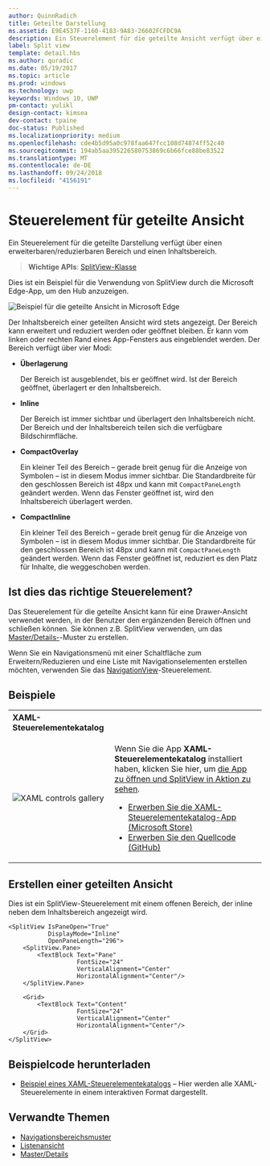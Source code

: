 ```yaml
---
author: QuinnRadich
title: Geteilte Darstellung
ms.assetid: E9E4537F-1160-4183-9A83-26602FCFDC9A
description: Ein Steuerelement für die geteilte Ansicht verfügt über einen erweiterbaren/reduzierbaren Bereich und einen Inhaltsbereich.
label: Split view
template: detail.hbs
ms.author: quradic
ms.date: 05/19/2017
ms.topic: article
ms.prod: windows
ms.technology: uwp
keywords: Windows 10, UWP
pm-contact: yulikl
design-contact: kimsea
dev-contact: tpaine
doc-status: Published
ms.localizationpriority: medium
ms.openlocfilehash: cde4b5d95a0c978faa647fcc108d74874ff52c40
ms.sourcegitcommit: 194ab5aa395226580753869c6b66fce88be83522
ms.translationtype: MT
ms.contentlocale: de-DE
ms.lasthandoff: 09/24/2018
ms.locfileid: "4156191"
---
```

# <a name="split-view-control"></a>Steuerelement für geteilte Ansicht

Ein Steuerelement für die geteilte Darstellung verfügt über einen erweiterbaren/reduzierbaren Bereich und einen Inhaltsbereich.

> **Wichtige APIs**: [SplitView-Klasse](https://msdn.microsoft.com/library/windows/apps/dn864360)

Dies ist ein Beispiel für die Verwendung von SplitView durch die Microsoft Edge-App, um den Hub anzuzeigen.

![Beispiel für die geteilte Ansicht in Microsoft Edge](images/split_view_Edge.png)


 Der Inhaltsbereich einer geteilten Ansicht wird stets angezeigt. Der Bereich kann erweitert und reduziert werden oder geöffnet bleiben. Er kann vom linken oder rechten Rand eines App-Fensters aus eingeblendet werden. Der Bereich verfügt über vier Modi:

-   **Überlagerung**

    Der Bereich ist ausgeblendet, bis er geöffnet wird. Ist der Bereich geöffnet, überlagert er den Inhaltsbereich.

-   **Inline**

    Der Bereich ist immer sichtbar und überlagert den Inhaltsbereich nicht. Der Bereich und der Inhaltsbereich teilen sich die verfügbare Bildschirmfläche.

-   **CompactOverlay**

    Ein kleiner Teil des Bereich – gerade breit genug für die Anzeige von Symbolen – ist in diesem Modus immer sichtbar. Die Standardbreite für den geschlossen Bereich ist 48px und kann mit `CompactPaneLength` geändert werden. Wenn das Fenster geöffnet ist, wird den Inhaltsbereich überlagert werden.

-   **CompactInline**

    Ein kleiner Teil des Bereich – gerade breit genug für die Anzeige von Symbolen – ist in diesem Modus immer sichtbar. Die Standardbreite für den geschlossen Bereich ist 48px und kann mit `CompactPaneLength` geändert werden. Wenn das Fenster geöffnet ist, reduziert es den Platz für Inhalte, die weggeschoben werden.

## <a name="is-this-the-right-control"></a>Ist dies das richtige Steuerelement?

Das Steuerelement für die geteilte Ansicht kann für eine Drawer-Ansicht verwendet werden, in der Benutzer den ergänzenden Bereich öffnen und schließen können. Sie können z.B. SplitView verwenden, um das [Master/Details-](master-details.md)-Muster zu erstellen.

Wenn Sie ein Navigationsmenü mit einer Schaltfläche zum Erweitern/Reduzieren und eine Liste mit Navigationselementen erstellen möchten, verwenden Sie das [NavigationView](navigationview.md)-Steuerelement.

## <a name="examples"></a>Beispiele

<table>
<th align="left">XAML-Steuerelementekatalog<th>
<tr>
<td><img src="images/xaml-controls-gallery-sm.png" alt="XAML controls gallery"></img></td>
<td>
    <p>Wenn Sie die App <strong style="font-weight: semi-bold">XAML-Steuerelementekatalog</strong> installiert haben, klicken Sie hier, um <a href="xamlcontrolsgallery:/item/SplitView">die App zu öffnen und SplitView in Aktion zu sehen</a>.</p>
    <ul>
    <li><a href="https://www.microsoft.com/store/productId/9MSVH128X2ZT">Erwerben Sie die XAML-Steuerelementekatalog-App (Microsoft Store)</a></li>
    <li><a href="https://github.com/Microsoft/Windows-universal-samples/tree/master/Samples/XamlUIBasics">Erwerben Sie den Quellcode (GitHub)</a></li>
    </ul>
</td>
</tr>
</table>

## <a name="create-a-split-view"></a>Erstellen einer geteilten Ansicht

Dies ist ein SplitView-Steuerelement mit einem offenen Bereich, der inline neben dem Inhaltsbereich angezeigt wird.
```xaml
<SplitView IsPaneOpen="True"
           DisplayMode="Inline"
           OpenPaneLength="296">
    <SplitView.Pane>
        <TextBlock Text="Pane"
                   FontSize="24"
                   VerticalAlignment="Center"
                   HorizontalAlignment="Center"/>
    </SplitView.Pane>

    <Grid>
        <TextBlock Text="Content"
                   FontSize="24"
                   VerticalAlignment="Center"
                   HorizontalAlignment="Center"/>
    </Grid>
</SplitView>
```

## <a name="get-the-sample-code"></a>Beispielcode herunterladen

- [Beispiel eines XAML-Steuerelementekatalogs](https://github.com/Microsoft/Windows-universal-samples/tree/master/Samples/XamlUIBasics) – Hier werden alle XAML-Steuerelemente in einem interaktiven Format dargestellt.

## <a name="related-topics"></a>Verwandte Themen
- [Navigationsbereichsmuster](navigationview.md)
- [Listenansicht](lists.md)
- [Master/Details](master-details.md)